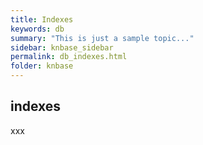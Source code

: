 ```yaml
---
title: Indexes
keywords: db
summary: "This is just a sample topic..."
sidebar: knbase_sidebar
permalink: db_indexes.html
folder: knbase
---
```


## indexes

xxx
